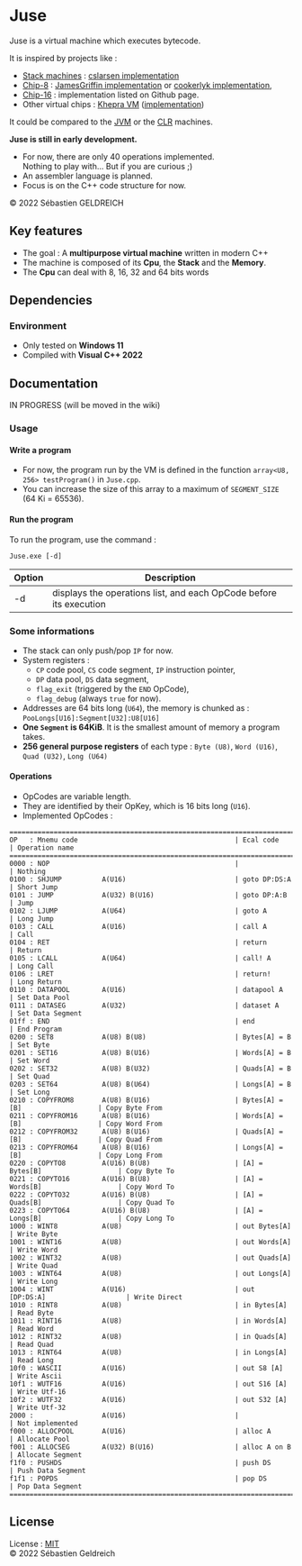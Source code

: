 # Juse

Juse is a virtual machine which executes bytecode.

It is inspired by projects like :

- [Stack machines](https://en.wikipedia.org/wiki/Stack_machine) : [cslarsen implementation](https://github.com/cslarsen/stack-machine)
- [Chip-8](https://fr.wikipedia.org/wiki/CHIP-8) : [JamesGriffin implementation](https://github.com/JamesGriffin/CHIP-8-Emulator) or [cookerlyk implementation](https://github.com/cookerlyk/Chip8),
- [Chip-16](https://github.com/chip16/chip16) : implementation listed on Github page.
- Other virtual chips : [Khepra VM](https://github.com/tykel/khepra-vm) ([implementation](https://github.com/tykel/qpra))

It could be compared to the [JVM](https://en.wikipedia.org/wiki/Java_virtual_machine) or the [CLR](https://en.wikipedia.org/wiki/Common_Language_Runtime) machines.

**Juse is still in early development.**

- For now, there are only 40 operations implemented.  
    Nothing to play with... But if you are curious ;)
- An assembler language is planned.
- Focus is on the C++ code structure for now.

&copy; 2022 Sébastien GELDREICH

## Key features

- The goal : A **multipurpose virtual machine** written in modern C++
- The machine is composed of its **Cpu**, the **Stack** and the **Memory**.
- The **Cpu** can deal with 8, 16, 32 and 64 bits words

## Dependencies

### Environment

* Only tested on **Windows 11**
* Compiled with **Visual C++ 2022**

## Documentation

IN PROGRESS (will be moved in the wiki)

### Usage

#### Write a program

- For now, the program run by the VM is defined in the function `array<U8, 256> testProgram()` in `Juse.cpp`.
- You can increase the size of this array to a maximum of `SEGMENT_SIZE` (64 Ki = 65536).

#### Run the program

To run the program, use the command :
```
Juse.exe [-d]
```
| Option | Description                                                        |
|--------|--------------------------------------------------------------------|
| -d     | displays the operations list, and each OpCode before its execution |

### Some informations

- The stack can only push/pop `IP` for now.
- System registers :
    - `CP` code pool, `CS` code segment, `IP` instruction pointer,
    - `DP` data pool, `DS` data segment,
    - `flag_exit` (triggered by the `END` OpCode),
    - `flag_debug` (always `true` for now).
- Addresses are 64 bits long (`U64`), the memory is chunked as : `PooLongs[U16]:Segment[U32]:U8[U16]`
- **One `Segment` is 64KiB**. It is the smallest amount of memory a program takes.
- **256 general purpose registers** of each type : `Byte (U8)`, `Word (U16)`, `Quad (U32)`, `Long (U64)`

#### Operations 

- OpCodes are variable length.
- They are identified by their OpKey, which is 16 bits long (`U16`).
- Implemented OpCodes :
```
===============================================================================================================
OP   : Mnemu code                                       | Ecal code                        | Operation name
===============================================================================================================
0000 : NOP                                              |                                  | Nothing
0100 : SHJUMP          A(U16)                           | goto DP:DS:A                     | Short Jump
0101 : JUMP            A(U32) B(U16)                    | goto DP:A:B                      | Jump
0102 : LJUMP           A(U64)                           | goto A                           | Long Jump
0103 : CALL            A(U16)                           | call A                           | Call
0104 : RET                                              | return                           | Return
0105 : LCALL           A(U64)                           | call! A                          | Long Call
0106 : LRET                                             | return!                          | Long Return
0110 : DATAPOOL        A(U16)                           | datapool A                       | Set Data Pool
0111 : DATASEG         A(U32)                           | dataset A                        | Set Data Segment
01ff : END                                              | end                              | End Program
0200 : SET8            A(U8) B(U8)                      | Bytes[A] = B                     | Set Byte
0201 : SET16           A(U8) B(U16)                     | Words[A] = B                     | Set Word
0202 : SET32           A(U8) B(U32)                     | Quads[A] = B                     | Set Quad
0203 : SET64           A(U8) B(U64)                     | Longs[A] = B                     | Set Long
0210 : COPYFROM8       A(U8) B(U16)                     | Bytes[A] = [B]                   | Copy Byte From
0211 : COPYFROM16      A(U8) B(U16)                     | Words[A] = [B]                   | Copy Word From
0212 : COPYFROM32      A(U8) B(U16)                     | Quads[A] = [B]                   | Copy Quad From
0213 : COPYFROM64      A(U8) B(U16)                     | Longs[A] = [B]                   | Copy Long From
0220 : COPYTO8         A(U16) B(U8)                     | [A] = Bytes[B]                   | Copy Byte To
0221 : COPYTO16        A(U16) B(U8)                     | [A] = Words[B]                   | Copy Word To
0222 : COPYTO32        A(U16) B(U8)                     | [A] = Quads[B]                   | Copy Quad To
0223 : COPYTO64        A(U16) B(U8)                     | [A] = Longs[B]                   | Copy Long To
1000 : WINT8           A(U8)                            | out Bytes[A]                     | Write Byte
1001 : WINT16          A(U8)                            | out Words[A]                     | Write Word
1002 : WINT32          A(U8)                            | out Quads[A]                     | Write Quad
1003 : WINT64          A(U8)                            | out Longs[A]                     | Write Long
1004 : WINT            A(U16)                           | out [DP:DS:A]                    | Write Direct
1010 : RINT8           A(U8)                            | in Bytes[A]                      | Read Byte
1011 : RINT16          A(U8)                            | in Words[A]                      | Read Word
1012 : RINT32          A(U8)                            | in Quads[A]                      | Read Quad
1013 : RINT64          A(U8)                            | in Longs[A]                      | Read Long
10f0 : WASCII          A(U16)                           | out S8 [A]                       | Write Ascii
10f1 : WUTF16          A(U16)                           | out S16 [A]                      | Write Utf-16
10f2 : WUTF32          A(U16)                           | out S32 [A]                      | Write Utf-32
2000 :                 A(U16)                           |                                  | Not implemented
f000 : ALLOCPOOL       A(U16)                           | alloc A                          | Allocate Pool
f001 : ALLOCSEG        A(U32) B(U16)                    | alloc A on B                     | Allocate Segment
f1f0 : PUSHDS                                           | push DS                          | Push Data Segment
f1f1 : POPDS                                            | pop DS                           | Pop Data Segment
===============================================================================================================
```

## License

License : [MIT](LICENSE)  
&copy; 2022 Sébastien Geldreich

